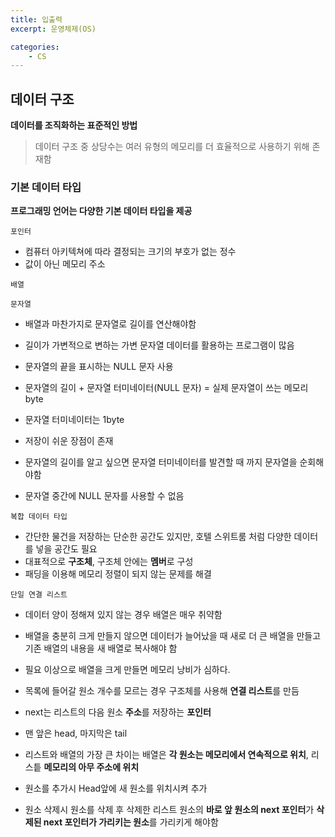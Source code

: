 ```yaml
---
title: 입출력
excerpt: 운영체제(OS)

categories:
    - CS
---
```



## 데이터 구조
**데이터를 조직화하는 표준적인 방법**


> 데이터 구조 중 상당수는 여러 유형의 메모리를 더 효율적으로 사용하기 위해 존재함

### 기본 데이터 타입
**프로그래밍 언어는 다양한 기본 데이터 타입을 제공**

``포인터``
- 컴퓨터 아키텍쳐에 따라 결정되는 크기의 부호가 없는 정수
- 값이 아닌 메모리 주소

``배열``

``문자열``
- 배열과 마찬가지로 문자열로 길이를 연산해야함
- 길이가 가변적으로 변하는 가변 문자열 데이터를 활용하는 프로그램이 많음
- 문자열의 끝을 표시하는 NULL 문자 사용
- 문자열의 길이 + 문자열 터미네이터(NULL 문자) = 실제 문자열이 쓰는 메모리 byte
- 문자열 터미네이터는 1byte

- 저장이 쉬운 장점이 존재
- 문자열의 길이를 알고 싶으면 문자열 터미네이터를 발견할 때 까지 문자열을 순회해야함
- 문자열 중간에 NULL 문자를 사용할 수 없음

``복합 데이터 타입``
- 간단한 물건을 저장하는 단순한 공간도 있지만, 호텔 스위트룸 처럼 다양한 데이터를 넣을 공간도 필요
- 대표적으로 **구조체**, 구조체 안에는 **멤버**로 구성
- 패딩을 이용해 메모리 정렬이 되지 않는 문제를 해결

``단일 연결 리스트``
- 데이터 양이 정해져 있지 않는 경우 배열은 매우 취약함
- 배열을 충분히 크게 만들지 않으면 데이터가 늘어났을 때 새로 더 큰 배열을 만들고 기존 배열의 내용을 새 배열로 복사해야 함
- 필요 이상으로 배열을 크게 만들면 메모리 낭비가 심하다.

- 목록에 들어갈 원소 개수를 모르는 경우 구조체를 사용해 **연결 리스트**를 만듬


- next는 리스트의 다음 원소 **주소**를 저장하는 **포인터**
- 맨 앞은 head, 마지막은 tail
- 리스트와 배열의 가장 큰 차이는 배열은 **각 원소는 메모리에서 연속적으로 위치**, 리스틑 **메모리의 아무 주소에 위치**

- 원소를 추가시 Head앞에 새 원소를 위치시켜 추가
- 원소 삭제시 원소를 삭제 후 삭제한 리스트 원소의 **바로 앞 원소의 next 포인터**가 **삭제된 next 포인터가 가리키는 원소**를 가리키게 해야함